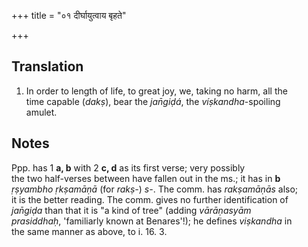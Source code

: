 +++
title = "०१ दीर्घायुत्वाय बृहते"

+++
## Translation
1. In order to length of life, to great joy, we, taking no harm, all the  
time capable (*dakṣ*), bear the *jan̄giḍá*, the *víṣkandha*-spoiling  
amulet.

## Notes
Ppp. has 1 **a, b** with 2 **c, d** as its first verse; very possibly  
the two half-verses between have fallen out in the ms.; it has in **b**  
*ṛṣyambho ṛkṣamāṇā* (for *rakṣ-*) *s-*. The comm. has *rakṣamāṇās* also;  
it is the better reading. The comm. gives no further identification of  
*jan̄giḍa* than that it is "a kind of tree" (adding *vārāṇasyām  
prasiddhaḥ*, 'familiarly known at Benares'!); he defines *viṣkandha* in  
the same manner as above, to i. 16. 3.

